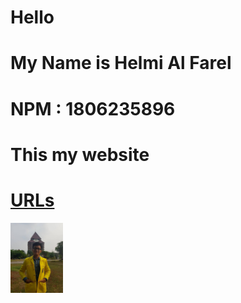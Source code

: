 <html>
<head>
</head>
<body>
  <h1>Hello</h1>
  <h1>My Name is Helmi Al Farel </h1>
  <h1>NPM : 1806235896 </h1>
  <h1>This my website </h1>
  <h1><a href='/os201/URLs'>URLs</a></h1>
  <img src='prof_pic.jpg' style='width:6em'>
</body>
</html>
